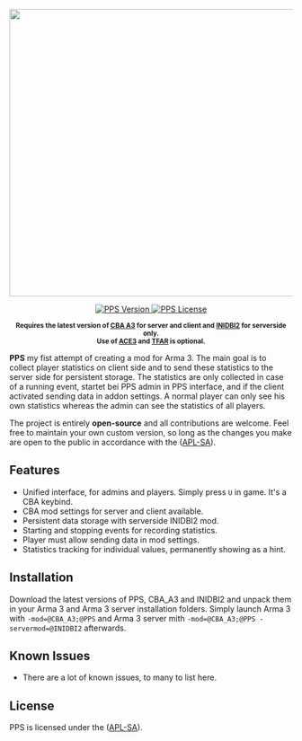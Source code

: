<p align="center">
    <img src="https://github.com/y0014984/pps/tree/master/logo/logo_pps_ca.jpg" width="512">
</p>

<p align="center">
    <a href="https://github.com/y0014984/pps/releases/latest">
        <img src="https://img.shields.io/badge/Version-0.2.3-blue.svg?style=flat-square" alt="PPS Version">
    </a>
    <a href="https://www.bistudio.com/community/licenses/arma-public-license-share-alike">
        <img src="https://img.shields.io/badge/License-APL%20SA-red.svg?style=flat-square" alt="PPS License">
    </a>
</p>

<p align="center">
    <sup><strong>Requires the latest version of <a href="https://github.com/CBATeam/CBA_A3/releases">CBA A3</a> for server and client and <a href="https://github.com/code34/inidbi2">INIDBI2</a> for serverside only.<br/>
    Use of <a href="https://github.com/acemod/ACE3/releases">ACE3</a> and <a href="https://github.com/michail-nikolaev/task-force-arma-3-radio/releases">TFAR</a> is optional. </strong></sup>
</p>

**PPS** my fist attempt of creating a mod for Arma 3. The main goal is to collect player statistics on client side and to send these statistics to the server side for persistent storage. The statistics are only collected in case of a running event, startet bei PPS admin in PPS interface, and if the client activated sending data in addon settings. A normal player can only see his own statistics whereas the admin can see the statistics of all players.

The project is entirely **open-source** and all contributions are welcome. Feel free to maintain your own custom version, so long as the changes you make are open to the public in accordance with the ([APL-SA](https://www.bistudio.com/community/licenses/arma-public-license-share-alike)).

## Features

- Unified interface, for admins and players. Simply press `U` in game. It's a CBA keybind.
- CBA mod settings for server and client available.
- Persistent data storage with serverside INIDBI2 mod.
- Starting and stopping events for recording statistics.
- Player must allow sending data in mod settings.
- Statistics tracking for individual values, permanently showing as a hint.

## Installation

Download the latest versions of PPS, CBA_A3 and INIDBI2 and unpack them in your Arma 3 and Arma 3 server installation folders.
Simply launch Arma 3 with `-mod=@CBA_A3;@PPS` and Arma 3 server mith `-mod=@CBA_A3;@PPS -servermod=@INIDBI2` afterwards.

## Known Issues

* There are a lot of known issues, to many to list here.

## License

PPS is licensed under the ([APL-SA](https://www.bistudio.com/community/licenses/arma-public-license-share-alike)).
